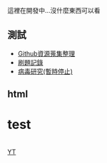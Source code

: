 <script type="text/javascript">
        window.onblur = function() {
            document.title = "你已經離開了";
        };
        window.onfocus = function() {
            document.title = "你已經回來了";
        };
    </script>
這裡在開發中...沒什麼東西可以看

## 測試

- [Github資源蒐集整理](https://github.com/Dinlon5566/the-useful-github-resources)
- [刷題記錄](https://github.com/Dinlon5566/Problem-solving)
- [病毒研究(暫時停止)](https://github.com/Dinlon5566/VirusStrategy)

## html
<h1>test</h1><br>
<a href="https://www.youtube.com/">YT</a><br>

